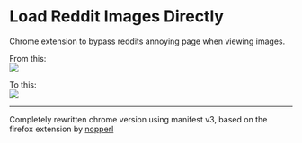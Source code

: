 # Load Reddit Images Directly

Chrome extension to bypass reddits annoying page when viewing images.

From this:  
![](https://i.imgur.com/V1PFeHh.png)

To this:  
![](https://i.imgur.com/8gwbU5E.png)

---

Completely rewritten chrome version using manifest v3, based on the firefox extension by [nopperl](https://github.com/nopperl/load-reddit-images-directly)

